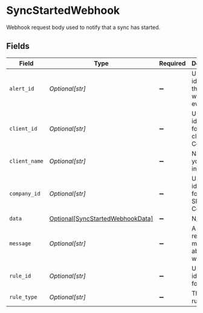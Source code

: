 # SyncStartedWebhook

Webhook request body used to notify that a sync has started.


## Fields

| Field                                                                             | Type                                                                              | Required                                                                          | Description                                                                       | Example                                                                           |
| --------------------------------------------------------------------------------- | --------------------------------------------------------------------------------- | --------------------------------------------------------------------------------- | --------------------------------------------------------------------------------- | --------------------------------------------------------------------------------- |
| `alert_id`                                                                        | *Optional[str]*                                                                   | :heavy_minus_sign:                                                                | Unique identifier of the webhook event.                                           |                                                                                   |
| `client_id`                                                                       | *Optional[str]*                                                                   | :heavy_minus_sign:                                                                | Unique identifier for your client in Codat.                                       |                                                                                   |
| `client_name`                                                                     | *Optional[str]*                                                                   | :heavy_minus_sign:                                                                | Name of your client in Codat.                                                     |                                                                                   |
| `company_id`                                                                      | *Optional[str]*                                                                   | :heavy_minus_sign:                                                                | Unique identifier for your SMB in Codat.                                          | 8a210b68-6988-11ed-a1eb-0242ac120002                                              |
| `data`                                                                            | [Optional[SyncStartedWebhookData]](../../models/shared/syncstartedwebhookdata.md) | :heavy_minus_sign:                                                                | N/A                                                                               |                                                                                   |
| `message`                                                                         | *Optional[str]*                                                                   | :heavy_minus_sign:                                                                | A human readable message about the webhook.                                       |                                                                                   |
| `rule_id`                                                                         | *Optional[str]*                                                                   | :heavy_minus_sign:                                                                | Unique identifier for the rule.                                                   |                                                                                   |
| `rule_type`                                                                       | *Optional[str]*                                                                   | :heavy_minus_sign:                                                                | The type of rule.                                                                 |                                                                                   |